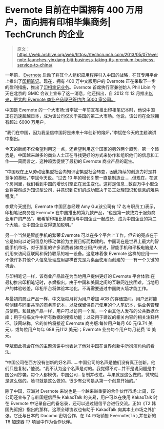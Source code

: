 # Evernote 目前在中国拥有 400 万用户，面向拥有印相毕集商务| TechCrunch 的企业

> 原文：<https://web.archive.org/web/https://techcrunch.com/2013/05/07/evernote-launches-yinxiang-biji-business-taking-its-premium-business-service-to-china/>

一年前， [Evernote](https://web.archive.org/web/20230328113115/http://www.evernote.com/) 启动了将其个人组织应用程序引入中国的战略，在其专用平台上推出了[印相笔记](https://web.archive.org/web/20230328113115/http://yinxiang.com/)。现在，拥有 400 万中文版用户的 Evernote 正在采取下一步的盈利措施，推出了[印相笔记业务](https://web.archive.org/web/20230328113115/http://www.yinxiang.com/business)。Evernote 首席执行官兼创始人 Phil Libin 今天在北京的 GMIC 会议上宣布了这一消息，他还指出，自 2012 年 12 月推出[以来，更大的 Evernote 商业产品现已签约约 5000 家公司。](https://web.archive.org/web/20230328113115/https://techcrunch.com/2012/12/04/evernote-expands-its-premium-offerings-evernote-business-now-live-in-7-countries/)

中国是 Evernote 的一个大市场:当李斌一年前宣布推出印相笔记本时，他说中国正在迅速超越日本，成为该公司仅次于美国的第二大市场。他说，该公司在全球拥有超过 6000 万用户。

“我们在中国，因为我坚信中国将是未来十年创新的熔炉，”李斌在今天的主题演讲中指出。

今天的新闻不仅希望利用这一点，还希望利用这个国家的另外两个趋势。第一个趋势是，中国越来越多的商业人士正在寻找更好的方式来协作和组织他们的信息和工作——简而言之，这种趋势促使了最初的 Evernote 商业产品的诞生。

“中国现在正从劳动密集型社会向知识密集型社会转变，因此持续的创造力将是其竞争的基础，”李斌今天说。“过去 10 年的增长引擎一直是制造业……但现在，在这个房间里，我们看到中国的增长引擎正在发生变化。这将是信息…数百万中小型企业将突然成为知识型公司，并意识到它们的成功取决于员工处理知识和信息的难易程度。”

李斌今天提到，Evernote 中国区总经理 Amy Gu(该公司有 17 名专职员工)表示，印相笔记商务是 Evernote 在中国推出的第九款产品，“也是第一款致力于服务商业用户的产品”。我希望印相比基商贸与中国企业一起成长，成为中国企业的第二个大脑，让中国企业变得更加聪明。”

另一个当然是智能手机的繁荣:Evernote 可以在多个平台上工作，但它的亮点在于它是如何以访问信息的移动体验为主要目标而构建的。中国现在是世界上最大的智能手机市场，对于那里的许多消费者(和商业用户)来说，智能手机和平板电脑是人们用来访问互联网和保持联系的唯一设备。这意味着像 Evernote 这样的应用——不像许多其他个人信息管理应用那样首先是为桌面使用而创建的——有一个关键的机会。

与印相笔记一样，该商业产品旨在为当地用户提供更好的 Evernote 平台体验:在最初推出印相笔记时，李斌指出，由于中国和美国之间的互联网连接困难，当地用户的体验较差。印相平台将体验本地化，不再需要通过中国防火墙才能工作。

与最初的商业产品一样，中文版每月将为用户增加 4GB 的存储空间。用户还将能够创建与同事共享的商务笔记本，以及保留供自己使用的个人笔记本，供业务管理员使用。和其他产品一样，用户可以访问一个库，一个由其他人发布的公共数据仓库；用于扫描文件中所有数据的搜索功能；以及用于建议的相关内容的相关注释特征。该网站称，它的价格将接近 Evernote 商务版:每位用户每月 60 元(9.74 美元)，或每位用户每年 688 元(112 美元)；Evernote 业务每个用户每月花费 10 美元。

李斌借此机会在他的主题演讲中也表达了他对中国在世界创新中所扮演角色的看法。

“中国公司在西方没有创新的好名声……中国公司的名声是他们没有真正创新。他们只是复制，”他说。“我不认为这个名声是对的。我觉得不对…并不是说问题是中国公司抄袭。每个人都模仿。中国公司…复制并改进。苹果就是这么做的。微软就是这么做的。脸书就是这么做的。很少有公司是从第一个创意开始的。”

除了中国，亚洲对 Evernote 来说也是一个越来越重要的合作伙伴市场:上周，该公司还宣布了与韩国短信巨头 KakaoTalk 的交易，用户可以在使用 KakaoTalk 时在 Evernote 中记录自己的备忘录，还可以通过短信平台进行交流。正如《T2 韩国先驱报》指出的那样，这项全球协议也有助于 KakaoTalk 向其本土市场之外扩张。它还与日本的 Docomo 密切合作，在 T4 市场销售 Evernote(T5 ),并在新的 T6 加速器 T7 项目中作为合作伙伴。